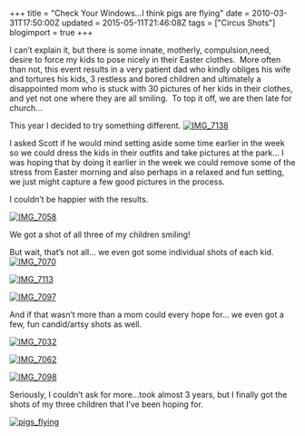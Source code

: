 +++
title = "Check Your Windows…I think pigs are flying"
date = 2010-03-31T17:50:00Z
updated = 2015-05-11T21:46:08Z
tags = ["Circus Shots"]
blogimport = true 
+++

  

I can’t explain it, but there is some innate, motherly, 
compulsion,need, 
desire to force my kids to pose nicely in their Easter clothes.&#160; More often than not, this event results in a very patient dad who kindly obliges his wife and tortures his kids, 3 restless and bored children and ultimately a disappointed mom who is stuck with 30 pictures of her kids in their clothes, and yet not one where they are all smiling.&#160; To top it off, we are then late for church… 

This year I decided to try something different. [![IMG_7138](https://latc.s3.amazonaws.com/wp-content/uploads/2010/03/IMG_7138.jpg "IMG_7138")](https://latc.s3.amazonaws.com/wp-content/uploads/2010/03/IMG_7138.jpg)

I asked Scott if he would mind setting aside some time earlier in the week so we could dress the kids in their outfits and take pictures at the park… I was hoping that by doing it earlier in the week we could remove some of the stress from Easter morning and also perhaps in a relaxed and fun setting, we just might capture a few good pictures in the process.

I couldn’t be happier with the results.&#160; 

[![IMG_7058](https://latc.s3.amazonaws.com/wp-content/uploads/2010/03/IMG_7058.jpg "IMG_7058")](https://latc.s3.amazonaws.com/wp-content/uploads/2010/03/IMG_7058.jpg)

We got a shot of all three of my children smiling!&#160; 

But wait, that’s not all… we even got some individual shots of each kid.&#160; [![IMG_7070](https://latc.s3.amazonaws.com/wp-content/uploads/2010/03/IMG_7070.jpg "IMG_7070")](https://latc.s3.amazonaws.com/wp-content/uploads/2010/03/IMG_7070.jpg)

[![IMG_7113](https://latc.s3.amazonaws.com/wp-content/uploads/2010/03/IMG_7113.jpg "IMG_7113")](https://latc.s3.amazonaws.com/wp-content/uploads/2010/03/IMG_7113.jpg)

[![IMG_7097](https://latc.s3.amazonaws.com/wp-content/uploads/2010/03/IMG_7097.jpg "IMG_7097")](https://latc.s3.amazonaws.com/wp-content/uploads/2010/03/IMG_7097.jpg)

And if that wasn’t more than a mom could every hope for… we even got a few, fun candid/artsy shots as well. 

[![IMG_7032](https://latc.s3.amazonaws.com/wp-content/uploads/2010/03/IMG_7032.jpg "IMG_7032")](https://latc.s3.amazonaws.com/wp-content/uploads/2010/03/IMG_7032.jpg)

[![IMG_7062](https://latc.s3.amazonaws.com/wp-content/uploads/2010/03/IMG_7062.jpg "IMG_7062")](https://latc.s3.amazonaws.com/wp-content/uploads/2010/03/IMG_7062.jpg)[](https://latc.s3.amazonaws.com/wp-content/uploads/2010/03/IMG_7098.jpg)

[![IMG_7098](https://latc.s3.amazonaws.com/wp-content/uploads/2010/03/IMG_7098.jpg "IMG_7098")](https://latc.s3.amazonaws.com/wp-content/uploads/2010/03/IMG_7098.jpg)

Seriously, I couldn’t ask for more…took almost 3 years, but I finally got the shots of my three children that I’ve been hoping for. 

[![pigs_flying](https://latc.s3.amazonaws.com/wp-content/uploads/2010/03/pigs_flying.jpg "pigs_flying")](https://latc.s3.amazonaws.com/wp-content/uploads/2010/03/pigs_flying.jpg)

